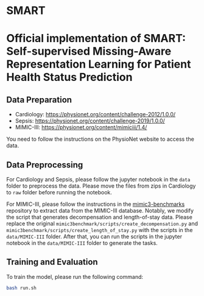 # SMART
# Official implementation of SMART: Self-supervised Missing-Aware Representation Learning for Patient Health Status Prediction

## Data Preparation
- Cardiology: https://physionet.org/content/challenge-2012/1.0.0/
- Sepsis: https://physionet.org/content/challenge-2019/1.0.0/
- MIMIC-III: https://physionet.org/content/mimiciii/1.4/

You need to follow the instructions on the PhysioNet website to access the data.

## Data Preprocessing

For Cardiology and Sepsis, please follow the jupyter notebook in the `data` folder to preprocess the data. Please move the files from zips in Cardiology to `raw` folder before running the notebook.

For MIMIC-III, please follow the instructions in the [mimic3-benchmarks](https://github.com/YerevaNN/mimic3-benchmarks) repository to extract data from the MIMIC-III database. Notably, we modify the script that generates decompensation and length-of-stay data. Please replace the original `mimic3benchmark/scripts/create_decompensation.py` and `mimic3benchmark/scripts/create_length_of_stay.py` with the scripts in the `data/MIMIC-III` folder. After that, you can run the scripts in the jupyter notebook in the `data/MIMIC-III` folder to generate the tasks.

## Training and Evaluation

To train the model, please run the following command:

```bash
bash run.sh
```
